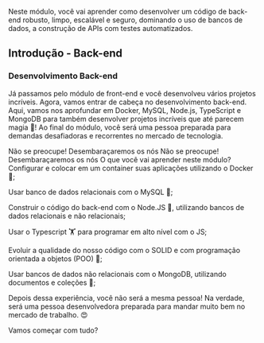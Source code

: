 Neste módulo, você vai aprender como desenvolver um código de back-end robusto, limpo, escalável e seguro, dominando o uso de bancos de dados, a construção de APIs com testes automatizados.

## Introdução - Back-end
### Desenvolvimento Back-end
Já passamos pelo módulo de front-end e você desenvolveu vários projetos incríveis. Agora, vamos entrar de cabeça no desenvolvimento back-end. Aqui, vamos nos aprofundar em Docker, MySQL, Node.js, TypeScript e MongoDB para também desenvolver projetos incríveis que até parecem magia 🔮! Ao final do módulo, você será uma pessoa preparada para demandas desafiadoras e recorrentes no mercado de tecnologia.

Não se preocupe! Desembaraçaremos os nós 
Não se preocupe! Desembaraçaremos os nós
O que você vai aprender neste módulo?
Configurar e colocar em um container suas aplicações utilizando o Docker 🐋;

Usar banco de dados relacionais com o MySQL 🎲;

Construir o código do back-end com o Node.JS 👩‍, utilizando bancos de dados relacionais e não relacionais;

Usar o Typescript 🏋️ para programar em alto nível com o JS;

Evoluir a qualidade do nosso código com o SOLID e com programação orientada a objetos (POO) 🧐;

Usar bancos de dados não relacionais com o MongoDB, utilizando documentos e coleções 📝;

Depois dessa experiência, você não será a mesma pessoa! Na verdade, será uma pessoa desenvolvedora preparada para mandar muito bem no mercado de trabalho. 😍

Vamos começar com tudo?